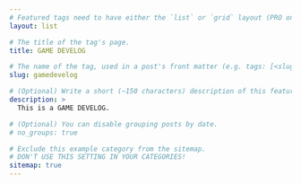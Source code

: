 ```yaml
---
# Featured tags need to have either the `list` or `grid` layout (PRO only).
layout: list

# The title of the tag's page.
title: GAME DEVELOG

# The name of the tag, used in a post's front matter (e.g. tags: [<slug>]).
slug: gamedevelog

# (Optional) Write a short (~150 characters) description of this featured tag.
description: >
  This is a GAME DEVELOG.

# (Optional) You can disable grouping posts by date.
# no_groups: true

# Exclude this example category from the sitemap.
# DON'T USE THIS SETTING IN YOUR CATEGORIES!
sitemap: true
---
```

